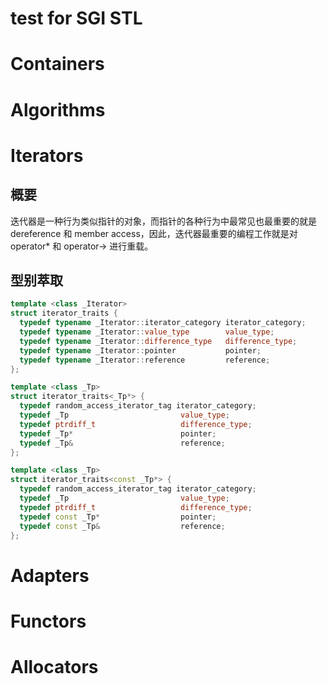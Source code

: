 # test for SGI STL

# Containers

# Algorithms

# Iterators

## 概要

迭代器是一种行为类似指针的对象，而指针的各种行为中最常见也最重要的就是 dereference
和 member access，因此，迭代器最重要的编程工作就是对 operator* 和 operator-> 进行重载。

## 型别萃取

``` c++
template <class _Iterator>
struct iterator_traits {
  typedef typename _Iterator::iterator_category iterator_category;
  typedef typename _Iterator::value_type        value_type;
  typedef typename _Iterator::difference_type   difference_type;
  typedef typename _Iterator::pointer           pointer;
  typedef typename _Iterator::reference         reference;
};

template <class _Tp>
struct iterator_traits<_Tp*> {
  typedef random_access_iterator_tag iterator_category;
  typedef _Tp                         value_type;
  typedef ptrdiff_t                   difference_type;
  typedef _Tp*                        pointer;
  typedef _Tp&                        reference;
};

template <class _Tp>
struct iterator_traits<const _Tp*> {
  typedef random_access_iterator_tag iterator_category;
  typedef _Tp                         value_type;
  typedef ptrdiff_t                   difference_type;
  typedef const _Tp*                  pointer;
  typedef const _Tp&                  reference;
};
```

# Adapters

# Functors

# Allocators
